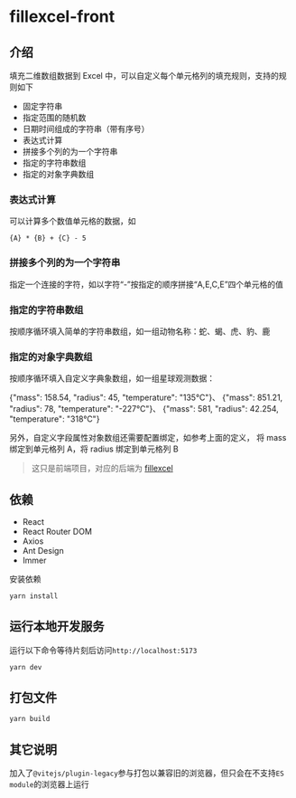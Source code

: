 # fillexcel-front

## 介绍

填充二维数组数据到 Excel 中，可以自定义每个单元格列的填充规则，支持的规则如下

- 固定字符串
- 指定范围的随机数
- 日期时间组成的字符串（带有序号）
- 表达式计算
- 拼接多个列的为一个字符串
- 指定的字符串数组
- 指定的对象字典数组

### 表达式计算

可以计算多个数值单元格的数据，如

```
{A} * {B} + {C} - 5
```

### 拼接多个列的为一个字符串

指定一个连接的字符，如以字符“-”按指定的顺序拼接“A,E,C,E”四个单元格的值

### 指定的字符串数组

按顺序循环填入简单的字符串数组，如一组动物名称：蛇、蝎、虎、豹、鹿

### 指定的对象字典数组

按顺序循环填入自定义字典象数组，如一组星球观测数据：

{"mass": 158.54, "radius": 45, "temperature": "135°C"}、
{"mass": 851.21, "radius": 78, "temperature": "-227°C"}、
{"mass": 581, "radius": 42.254, "temperature": "318°C"}

另外，自定义字段属性对象数组还需要配置绑定，如参考上面的定义，
将 mass 绑定到单元格列 A，将 radius 绑定到单元格列 B

> 这只是前端项目，对应的后端为 [fillexcel](https://gitee.com/stillemenschen/fillexcel)

## 依赖

- React
- React Router DOM
- Axios
- Ant Design
- Immer

安装依赖

```bash
yarn install
```

## 运行本地开发服务

运行以下命令等待片刻后访问`http://localhost:5173`

```bash
yarn dev
```

## 打包文件

```bash
yarn build
```

## 其它说明

加入了`@vitejs/plugin-legacy`参与打包以兼容旧的浏览器，但只会在不支持`ES module`的浏览器上运行